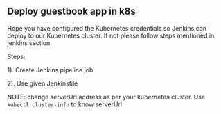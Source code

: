 Deploy guestbook app in k8s
---------------------------
Hope you have configured the Kubernetes credentials so Jenkins can deploy to our Kubernetes cluster.
If not please follow steps mentioned in jenkins section.

Steps:

1). Create Jenkins pipeline job

2). Use given Jenkinsfile  


NOTE: change serverUrl address as per your kubernetes cluster. Use `kubectl cluster-info` to know serverUrl
